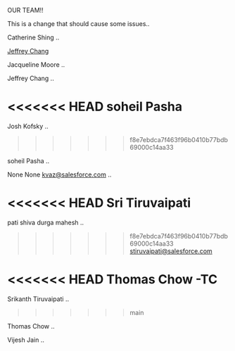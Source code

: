 OUR TEAM!!

This is a change that should cause some issues..

Catherine Shing ..

[Jeffrey Chang](./jeff-chang.md)

Jacqueline Moore ..

Jeffrey Chang ..

<<<<<<< HEAD
soheil Pasha
=======
Josh Kofsky ..
>>>>>>> f8e7ebdca7f463f96b0410b77bdb69000c14aa33

soheil Pasha ..

None None kvaz@salesforce.com ..

<<<<<<< HEAD
Sri Tiruvaipati
=======
pati shiva durga mahesh ..
>>>>>>> f8e7ebdca7f463f96b0410b77bdb69000c14aa33
stiruvaipati@salesforce.com

<<<<<<< HEAD
Thomas Chow -TC
=======
Srikanth Tiruvaipati ..
>>>>>>> main

Thomas Chow ..

Vijesh Jain ..
